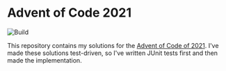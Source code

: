 # Advent of Code 2021
![Build](https://github.com/AbdelHajou/adventofcode2021/actions/workflows/maven.yml/badge.svg)


This repository contains my solutions for the [Advent of Code of 2021](https://adventofcode.com/2021).
I've made these solutions test-driven, so I've written JUnit tests first and then made the implementation.
